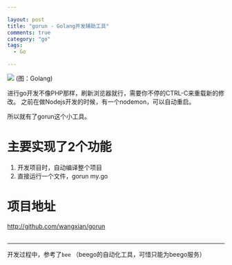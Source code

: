 ```yaml
---

layout: post
title: "gorun - Golang开发辅助工具"
comments: true
category: "go"
tags: 
  - Go

---
```


![](http://ww2.sinaimg.cn/small/493b785ajw1e76b6xtkwkj205c07a0so.jpg)
(图：Golang)

进行go开发不像PHP那样，刷新浏览器就行，需要你不停的CTRL-C来重载新的修改。
之前在做Nodejs开发的时候，有一个nodemon，可以自动重启。

所以就有了gorun这个小工具。

# 主要实现了2个功能
1. 开发项目时，自动编译整个项目<br />
2. 直接运行一个文件，gorun my.go<br />


# 项目地址
<http://github.com/wangxian/gorun>
<br /><br />

-----------------
开发过程中，参考了`bee` （beego的自动化工具，可惜只能为beego服务）

